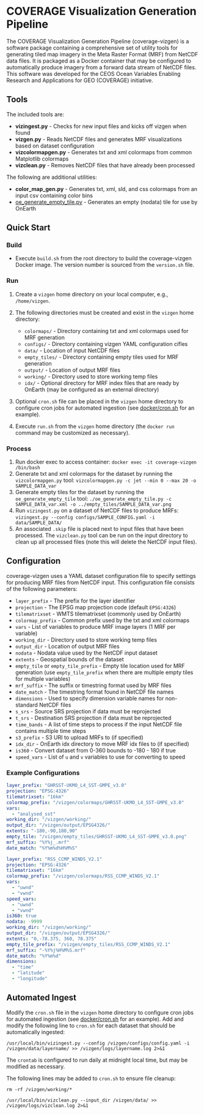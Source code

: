 # COVERAGE Visualization Generation Pipeline

The COVERAGE Visualization Generation Pipeline (coverage-vizgen) is a software package containing a comprehensive set of utility tools for generating tiled map imagery in the Meta Raster Format (MRF) from NetCDF data files. It is packaged as a Docker container that may be configured to automatically produce imagery from a forward data stream of NetCDF files. This software was developed for the CEOS Ocean Variables Enabling Research and Applications for GEO (COVERAGE) initiative.

## Tools

The included tools are:

* **vizingest.py** - Checks for new input files and kicks off vizgen when found
* **vizgen.py** - Reads NetCDF files and generates MRF visualizations based on dataset configuration
* **vizcolormapgen.py** - Generates txt and xml colormaps from common Matplotlib colormaps
* **vizclean.py** - Removes NetCDF files that have already been processed

The following are additional utilities:

* **color_map_gen.py** - Generates txt, xml, sld, and css colormaps from an input csv containing color bins
* [oe_generate_empty_tile.py](https://github.com/nasa-gibs/onearth/blob/main/src/empty_tile/README.md) - Generates an empty (nodata) tile for use by OnEarth

## Quick Start

### Build

* Execute `build.sh` from the root directory to build the coverage-vizgen Docker image. The version number is sourced from the `version.sh` file.

### Run

1. Create a `vizgen` home directory on your local computer, e.g., `/home/vizgen`.
2. The following directories must be created and exist in the `vizgen` home directory:

   * `colormaps/` - Directory containing txt and xml colormaps used for MRF generation
   * `configs/` - Directory containing vizgen YAML configuration cifles
   * `data/` - Location of input NetCDF files
   * `empty_tiles/` - Directory containing empty tiles used for MRF generation
   * `output/` - Location of output MRF files
   * `working/` - Directory used to store working temp files
   * `idx/` - Optional directory for MRF index files that are ready by OnEarth (may be configured as an external directory)

3. Optional `cron.sh` file can be placed in the `vizgen` home directory to configure cron jobs for automated ingestion (see [docker/cron.sh](./docker/cron.sh) for an example).
4. Execute `run.sh` from the `vizgen` home directory (the `docker run` command may be customized as necessary).

### Process

1. Run docker exec to access container: `docker exec -it coverage-vizgen /bin/bash`
2. Generate txt and xml colormaps for the dataset by running the `vizcolormapgen.py` tool: `vizcolormapgen.py -c jet --min 0 --max 20 -o SAMPLE_DATA_var`
3. Generate empty tiles for the dataset by running the `oe_generate_empty_tile` tool: `./oe_generate_empty_tile.py -c SAMPLE_DATA_var.xml -o ../empty_tiles/SAMPLE_DATA_var.png`
4. Run `vizingest.py` on a dataset of NetCDF files to produce MRFs: `vizingest.py --config configs/SAMPLE_CONFIG.yaml -i data/SAMPLE_DATA/`
5. An associated `.skip` file is placed next to input files that have been processed. The `vizclean.py` tool can be run on the input directory to clean up all processed files (note this will delete the NetCDF input files).

## Configuration

coverage-vizgen uses a YAML dataset configuration file to specify settings for producing MRF files from NetCDF input. This configuration file consists of the following parameters:

* `layer_prefix` - The prefix for the layer identifier
* `projection` - The EPSG map projection code (default `EPSG:4326`)
* `tilematrixset` - WMTS tilematrixset (commonly used by OnEarth)
* `colormap_prefix` - Common prefix used by the txt and xml colormaps
* `vars` - List of variables to produce MRF image layers (1 MRF per variable)
* `working_dir` - Directory used to store working temp files
* `output_dir` - Location of output MRF files
* `nodata` - Nodata value used by the NetCDF input dataset
* `extents` - Geospatial bounds of the dataset
* `empty_tile` or `empty_tile_prefix` - Empty tile location used for MRF generation (use `empty_tile_prefix` when there are multiple empty tiles for multiple variables)
* `mrf_suffix` - The suffix or timestring format used by MRF files
* `date_match` - The timestring format found in NetCDF file names
* `dimensions` - Used to specify dimension variable names for non-standard NetCDF files
* `s_srs` - Source SRS projection if data must be reprojected
* `t_srs` - Destination SRS projection if data must be reprojected
* `time_bands` - A list of time steps to process if the input NetCDF file contains multiple time steps
* `s3_prefix` - S3 URI to upload MRFs to (if specified)
* `idx_dir` - OnEarth idx directory to move MRF idx files to (if specified)
* `is360` - Convert dataset from 0-360 bounds to -180 - 180 if true
* `speed_vars` - List of `u` and `v` variables to use for converting to speed

### Example Configurations

```YAML
layer_prefix: "GHRSST-UKMO_L4_SST-GMPE_v3.0"
projection: "EPSG:4326"
tilematrixset: "16km"
colormap_prefix: "/vizgen/colormaps/GHRSST-UKMO_L4_SST-GMPE_v3.0"
vars:
  - "analysed_sst"
working_dir: "/vizgen/working/"
output_dir: "/vizgen/output/EPSG4326/"
extents: "-180,-90,180,90"
empty_tile: "/vizgen/empty_tiles/GHRSST-UKMO_L4_SST-GMPE_v3.0.png"
mrf_suffix: "%Y%j_.mrf"
date_match: "%Y%m%d%H%M%S"
```

```YAML
layer_prefix: "RSS_CCMP_WINDS_V2.1"
projection: "EPSG:4326"
tilematrixset: "16km"
colormap_prefix: "/vizgen/colormaps/RSS_CCMP_WINDS_V2.1"
vars:
  - "uwnd"
  - "vwnd"
speed_vars:
  - "uwnd"
  - "vwnd"
is360: true
nodata: -9999
working_dir: "/vizgen/working/"
output_dir: "/vizgen/output/EPSG4326/"
extents: "0,-78.375, 360, 78.375"
empty_tile_prefix: "/vizgen/empty_tiles/RSS_CCMP_WINDS_V2.1"
mrf_suffix: "-%Y%j%H%M%S.mrf"
date_match: "%Y%m%d"
dimensions:
  - "time"
  - "latitude"
  - "longitude"
```

## Automated Ingest

Modify the `cron.sh` file in the `vizgen` home directory to configure cron jobs for automated ingestion (see [docker/cron.sh](./docker/cron.sh) for an example). Add and modify the following line to `cron.sh` for each dataset that should be automatically ingested:

`/usr/local/bin/vizingest.py --config /vizgen/configs/config.yaml -i /vizgen/data/layername/ >> /vizgen/logs/layername.log 2>&1`

The `crontab` is configured to run daily at midnight local time, but may be modified as necessary.

The following lines may be added to `cron.sh` to ensure file cleanup:

`rm -rf /vizgen/working/*`

`/usr/local/bin/vizclean.py --input_dir /vizgen/data/ >> /vizgen/logs/vizclean.log 2>&1`
